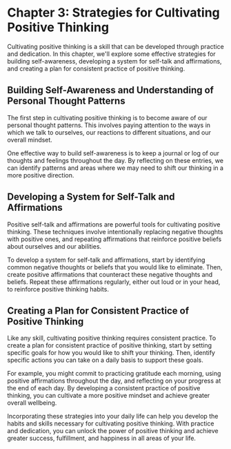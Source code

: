 Chapter 3: Strategies for Cultivating Positive Thinking
=======================================================

Cultivating positive thinking is a skill that can be developed through practice and dedication. In this chapter, we'll explore some effective strategies for building self-awareness, developing a system for self-talk and affirmations, and creating a plan for consistent practice of positive thinking.

Building Self-Awareness and Understanding of Personal Thought Patterns
----------------------------------------------------------------------

The first step in cultivating positive thinking is to become aware of our personal thought patterns. This involves paying attention to the ways in which we talk to ourselves, our reactions to different situations, and our overall mindset.

One effective way to build self-awareness is to keep a journal or log of our thoughts and feelings throughout the day. By reflecting on these entries, we can identify patterns and areas where we may need to shift our thinking in a more positive direction.

Developing a System for Self-Talk and Affirmations
--------------------------------------------------

Positive self-talk and affirmations are powerful tools for cultivating positive thinking. These techniques involve intentionally replacing negative thoughts with positive ones, and repeating affirmations that reinforce positive beliefs about ourselves and our abilities.

To develop a system for self-talk and affirmations, start by identifying common negative thoughts or beliefs that you would like to eliminate. Then, create positive affirmations that counteract these negative thoughts and beliefs. Repeat these affirmations regularly, either out loud or in your head, to reinforce positive thinking habits.

Creating a Plan for Consistent Practice of Positive Thinking
------------------------------------------------------------

Like any skill, cultivating positive thinking requires consistent practice. To create a plan for consistent practice of positive thinking, start by setting specific goals for how you would like to shift your thinking. Then, identify specific actions you can take on a daily basis to support these goals.

For example, you might commit to practicing gratitude each morning, using positive affirmations throughout the day, and reflecting on your progress at the end of each day. By developing a consistent practice of positive thinking, you can cultivate a more positive mindset and achieve greater overall wellbeing.

Incorporating these strategies into your daily life can help you develop the habits and skills necessary for cultivating positive thinking. With practice and dedication, you can unlock the power of positive thinking and achieve greater success, fulfillment, and happiness in all areas of your life.

